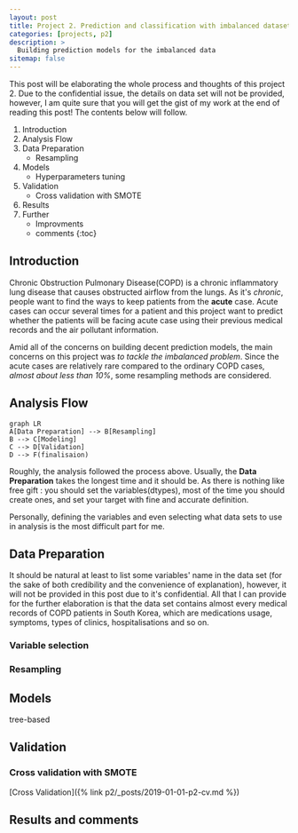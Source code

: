 ```yaml
---
layout: post
title: Project 2. Prediction and classification with imbalanced dataset
categories: [projects, p2]
description: >
  Building prediction models for the imbalanced data
sitemap: false
---
```


This post will be elaborating the whole process and thoughts of this project 2. Due to the confidential issue, the details on data set will not be provided, however, I am quite sure that you will get the gist of my work at the end of reading this post! The contents below will follow. 
 
1.  Introduction
2. Analysis Flow
3. Data Preparation
	* Resampling
4. Models
	* Hyperparameters tuning
5. Validation
	* Cross validation with SMOTE
6. Results
7. Further
	* Improvments
	* comments
{:toc}

## Introduction
Chronic Obstruction Pulmonary Disease(COPD) is a chronic inflammatory lung disease that causes obstructed airflow from the lungs. As it's *chronic*,   people want to find the ways to keep patients from the **acute** case.  Acute cases can occur several times for a patient and this project want to predict whether the patients will be facing acute case using their previous medical records and the air pollutant information.

Amid all of the concerns on building decent prediction models, the main concerns on this project was *to tackle the imbalanced problem*. Since the acute cases are relatively rare compared to the ordinary COPD cases, *almost about less than 10%*, some resampling methods are considered. 

## Analysis Flow
```mermaid
graph LR
A[Data Preparation] --> B[Resampling]
B --> C[Modeling]
C --> D[Validation]
D --> F(finalisaion)
```
Roughly, the analysis followed the process above. Usually, the **Data Preparation** takes the longest time and it should be. As there is nothing like free gift : you should set the variables(dtypes), most of the time you should create ones, and set your target with fine and accurate definition.  

Personally, defining the variables and even selecting what data sets to use in analysis is the most difficult part for me.

## Data Preparation
It should be natural at least to list some variables' name in the data set (for the sake of both credibility and  the convenience of explanation), however, it will not be provided in this post due to it's confidential. All that I can provide for the further elaboration is that the data set contains almost every medical records of COPD patients in South Korea, which are medications usage, symptoms, types of clinics, hospitalisations and so on. 


### Variable selection

### Resampling

## Models

tree-based

## Validation
### Cross validation with SMOTE
[Cross Validation]({% link p2/_posts/2019-01-01-p2-cv.md %})

## Results and comments

